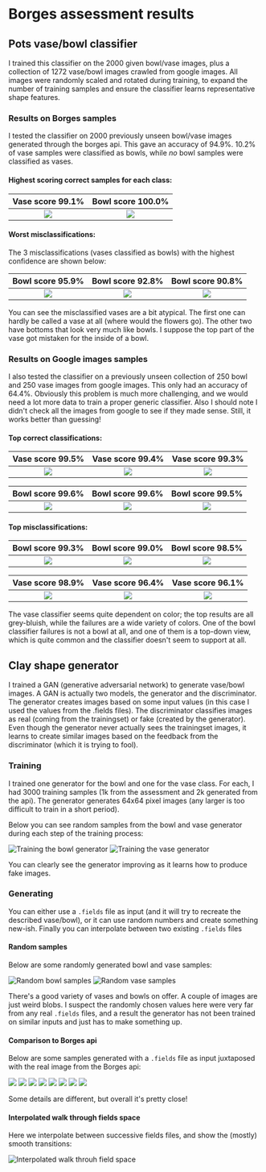 # Borges assessment results

## Pots vase/bowl classifier

I  trained this classifier on the 2000 given bowl/vase images, plus a collection of 1272 vase/bowl images crawled from google images.
All images were randomly scaled and rotated during training, to expand the number of training samples and ensure the classifier learns representative shape features.

### Results on Borges samples
I tested the classifier on 2000 previously unseen bowl/vase images generated through the borges api. This gave an accuracy of  94.9%.
10.2% of vase samples were classified as bowls, while *no* bowl samples were classified as vases.

#### Highest scoring correct samples for each class:

| Vase score 99.1%   |  Bowl score 100.0% |
|:-------------------------:|:-------------------------:|
 ![](images/vase1.png) |  ![](images/bowl1.png) |

#### Worst misclassifications:

The 3 misclassifications (vases classified as bowls)  with the highest confidence are shown below:

| Bowl score 95.9%       |  Bowl score 92.8%      |  Bowl score 90.8%      |
|:----------------------------:|:----------------------------:|:---------------------------:|
| ![](images/fail1.png)  | ![](images/fail2.png)  | ![](images/fail3.png) |


You can see the misclassified vases are a bit atypical. The first one can hardly be called a vase at all (where would the flowers go).
The other two have bottoms that look very much like bowls. I suppose the top part of the vase got mistaken for the inside of a bowl.

### Results on Google images samples

I also tested the classifier on a previously unseen collection of 250 bowl and 250 vase images from google images. This only had an accuracy of 64.4%. 
Obviously this problem is much more challenging, and we would need a lot more data to train a proper generic classifier. 
Also I should note I didn't check all the images from google to see if they made sense.
Still, it works better than guessing!

#### Top correct classifications:

| Vase score 99.5%       |  Vase score 99.4%      |  Vase score 99.3%      |
|:----------------------------:|:---------------------------:|:----------------------------:|
| ![](images/google_vase_1.jpg)  | ![](images/google_vase_2.jpg)  | ![](images/google_vase_3.jpg) |

| Bowl score 99.6%       |  Bowl score 99.6%      |  Bowl score 99.5%      |
|:----------------------------:|:---------------------------:|:----------------------------:|
| ![](images/google_bowl_1.jpg)  | ![](images/google_bowl_2.jpg)  | ![](images/google_bowl_3.jpg) |



#### Top misclassifications:

| Bowl score 99.3%       |  Bowl score 99.0%      |  Bowl score 98.5%      |
|:----------------------------------:|:--------------------------------:|:---------------------------------:|
| ![](images/fail_google_vase_1.jpg)  | ![](images/fail_google_vase_2.jpg)  | ![](images/fail_google_vase_3.jpg) |

| Vase score 98.9%       |  Vase score 96.4%      |  Vase score 96.1%      |
|:----------------------------------:|:---------------------------------:|:---------------------------------:|
| ![](images/fail_google_bowl_1.jpg)  | ![](images/fail_google_bowl_2.jpg)  | ![](images/fail_google_bowl_3.jpg) |

The vase classifier seems quite dependent on color; the top results are all grey-bluish, while the failures are a wide variety of colors.
One of the bowl classifier failures is not a bowl at all, and one of them is a top-down view, which is quite common and the classifier doesn't seem to support at all.

## Clay shape generator

I trained a GAN (generative adversarial network) to generate vase/bowl images. A GAN is actually two models, the generator and the discriminator. 
The generator creates images based on some input values (in this case I used the values from the .fields files).
The discriminator classifies images as real (coming from the trainingset) or fake (created by the generator).
Even though the generator never actually sees the trainingset images, it learns to create similar images based on the feedback from the discriminator (which it is trying to fool).

### Training

I trained one generator for the bowl and one for the vase class. For each, I had 3000 training samples (1k from the assessment and 2k generated from the api). 
The generator generates 64x64 pixel images (any larger is too difficult to train in a short period).

Below you can see random samples from the bowl and vase generator during each step of the training process:

![Training the bowl generator](images/bowl_training.gif "Training the bowl generator") ![Training the vase generator](images/vase_training.gif "Training the vase generator")

You can clearly see the generator improving as it learns how to produce fake images.

### Generating

You can either use a `.fields` file as input (and it will try to recreate the described vase/bowl), or it can use random numbers and create something new-ish.
Finally you can interpolate between two existing `.fields` files

#### Random samples

Below are some randomly generated bowl and vase samples:

![Random bowl samples](images/random_bowl_montage.png "Random bowl samples") ![Random vase samples](images/random_vase_montage.png "Random vase samples")

There's a good variety of vases and bowls on offer. A couple of images are just weird blobs. I suspect the randomly chosen values here were very far from any real `.fields` files, 
and a result the generator has not been trained on similar inputs and just has to make something up.


#### Comparison to Borges api

Below are some samples generated with a `.fields` file as input juxtaposed with the real image from the Borges api:

![](images/comparison_0.png) ![](images/comparison_1.png)
![](images/comparison_2.png) ![](images/comparison_3.png)
![](images/comparison_4.png) ![](images/comparison_5.png)
![](images/comparison_6.png) ![](images/comparison_7.png)

Some details are different, but overall it's pretty close!

#### Interpolated walk through fields space

Here we interpolate between successive fields files, and show the (mostly) smooth transitions:

![Interpolated walk throuh field space](images/field_interp.gif "Interpolated walk throuh field space")
